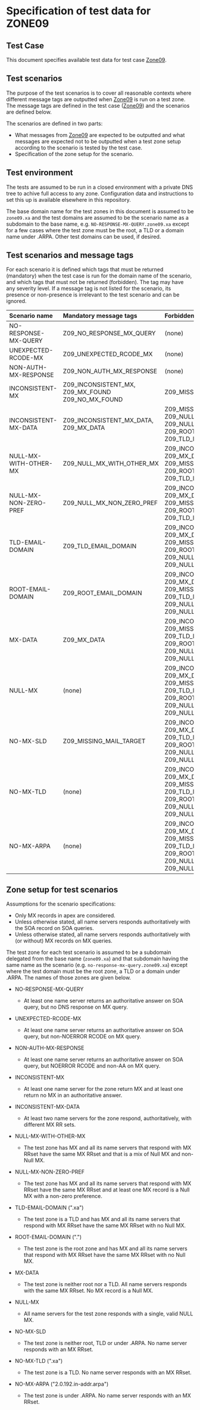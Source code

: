 # Specification of test data for ZONE09


## Test Case
This document specifies available test data for test case [Zone09].


## Test scenarios

The purpose of the test scenarios is to cover all reasonable contexts where
different message tags are outputted when [Zone09] is run on a test zone. The
message tags are defined in the test case ([Zone09]) and the scenarios are
defined below.

The scenarios are defined in two parts:

* What messages from [Zone09] are expected to be outputted and what messages
  are expected not to be outputted when a test zone setup according to the
  scenario is tested by the test case.
* Specification of the zone setup for the scenario.


## Test environment

The tests are assumed to be run in a closed environment with a private DNS tree
to achive full access to any zone. Configuration data and instructions to set
this up is available elsewhere in this repository.

The base domain name for the test zones in this document is assumed to be
`zone09.xa` and the test domains are assumed to be the scenario name as a
subdomain to the base name, e.g. `NO-RESPONSE-MX-QUERY.zone09.xa` except for a
few cases where the test zone must be the root, a TLD or a domain name under
.ARPA. Other test domains can be used, if desired.


## Test scenarios and message tags

For each scenario it is defined which tags that must be returned (mandatory) when
the test case is run for the domain name of the scenario, and which tags that
must not be returned (forbidden). The tag may have any severity level. If a
message tag is not listed for the scenario, its presence or non-presence is
irrelevant to the test scenario and can be ignored.

Scenario name         | Mandatory message tags                            | Forbidden message tags
:---------------------|:--------------------------------------------------|:-------------------------------------------
NO-RESPONSE-MX-QUERY  | Z09_NO_RESPONSE_MX_QUERY                          | (none)
UNEXPECTED-RCODE-MX   | Z09_UNEXPECTED_RCODE_MX                           | (none)
NON-AUTH-MX-RESPONSE  | Z09_NON_AUTH_MX_RESPONSE                          | (none)
INCONSISTENT-MX       | Z09_INCONSISTENT_MX, Z09_MX_FOUND Z09_NO_MX_FOUND | Z09_MISSING_MAIL_TARGET
INCONSISTENT-MX-DATA  | Z09_INCONSISTENT_MX_DATA, Z09_MX_DATA             | Z09_MISSING_MAIL_TARGET, Z09_NULL_MX_NON_ZERO_PREF, Z09_NULL_MX_WITH_OTHER_MX, Z09_ROOT_EMAIL_DOMAIN, Z09_TLD_EMAIL_DOMAIN
NULL-MX-WITH-OTHER-MX | Z09_NULL_MX_WITH_OTHER_MX                         | Z09_INCONSISTENT_MX_DATA, Z09_MX_DATA, Z09_MISSING_MAIL_TARGET, Z09_ROOT_EMAIL_DOMAIN, Z09_TLD_EMAIL_DOMAIN
NULL-MX-NON-ZERO-PREF | Z09_NULL_MX_NON_ZERO_PREF                         | Z09_INCONSISTENT_MX_DATA, Z09_MX_DATA, Z09_MISSING_MAIL_TARGET, Z09_ROOT_EMAIL_DOMAIN, Z09_TLD_EMAIL_DOMAIN
TLD-EMAIL-DOMAIN      | Z09_TLD_EMAIL_DOMAIN                              | Z09_INCONSISTENT_MX_DATA, Z09_MX_DATA, Z09_MISSING_MAIL_TARGET, Z09_ROOT_EMAIL_DOMAIN, Z09_NULL_MX_WITH_OTHER_MX, Z09_NULL_MX_NON_ZERO_PREF
ROOT-EMAIL-DOMAIN     | Z09_ROOT_EMAIL_DOMAIN                             | Z09_INCONSISTENT_MX_DATA, Z09_MX_DATA, Z09_MISSING_MAIL_TARGET, Z09_TLD_EMAIL_DOMAIN, Z09_NULL_MX_WITH_OTHER_MX, Z09_NULL_MX_NON_ZERO_PREF
MX-DATA               | Z09_MX_DATA                                       | Z09_INCONSISTENT_MX_DATA, Z09_MISSING_MAIL_TARGET, Z09_TLD_EMAIL_DOMAIN, Z09_ROOT_EMAIL_DOMAIN, Z09_NULL_MX_WITH_OTHER_MX, Z09_NULL_MX_NON_ZERO_PREF
NULL-MX               | (none)                                            | Z09_INCONSISTENT_MX_DATA, Z09_MX_DATA, Z09_MISSING_MAIL_TARGET, Z09_TLD_EMAIL_DOMAIN, Z09_ROOT_EMAIL_DOMAIN, Z09_NULL_MX_WITH_OTHER_MX, Z09_NULL_MX_NON_ZERO_PREF
NO-MX-SLD             | Z09_MISSING_MAIL_TARGET                           | Z09_INCONSISTENT_MX_DATA, Z09_MX_DATA, Z09_TLD_EMAIL_DOMAIN, Z09_ROOT_EMAIL_DOMAIN, Z09_NULL_MX_WITH_OTHER_MX, Z09_NULL_MX_NON_ZERO_PREF
NO-MX-TLD             | (none)                                            | Z09_INCONSISTENT_MX_DATA, Z09_MX_DATA, Z09_MISSING_MAIL_TARGET, Z09_TLD_EMAIL_DOMAIN, Z09_ROOT_EMAIL_DOMAIN, Z09_NULL_MX_WITH_OTHER_MX, Z09_NULL_MX_NON_ZERO_PREF
NO-MX-ARPA            | (none)                                            | Z09_INCONSISTENT_MX_DATA, Z09_MX_DATA, Z09_MISSING_MAIL_TARGET, Z09_TLD_EMAIL_DOMAIN, Z09_ROOT_EMAIL_DOMAIN, Z09_NULL_MX_WITH_OTHER_MX, Z09_NULL_MX_NON_ZERO_PREF


## Zone setup for test scenarios

Assumptions for the scenario specifications:
* Only MX records in apex are considered.
* Unless otherwise stated, all name servers responds authoritatively with the
  SOA record on SOA queries.
* Unless otherwise stated, all name servers responds authoritatively with (or
  without) MX records on MX queries.

The test zone for each test scenario is assumed to be a subdomain delegated from
the base name (`zone09.xa`) and that subdomain having the same name as the
scenario (e.g. `no-response-mx-query.zone09.xa`) except where the test domain must
be the root zone, a TLD or a domain under .ARPA. The names of those zones are
given below.

* NO-RESPONSE-MX-QUERY
  * At least one name server returns an authoritative answer on SOA query, but no
    DNS response on MX query.

* UNEXPECTED-RCODE-MX
  * At least one name server returns an authoritative answer on SOA query, but
    non-NOERROR RCODE on MX query.

* NON-AUTH-MX-RESPONSE
  * At least one name server returns an authoritative answer on SOA query, but
    NOERROR RCODE and non-AA on MX query.

* INCONSISTENT-MX
  * At least one name server for the zone return MX and at least one return no MX
    in an authoritative answer.

* INCONSISTENT-MX-DATA
  * At least two name servers for the zone respond, authoritatively, with
    different MX RR sets.

* NULL-MX-WITH-OTHER-MX
  * The test zone has MX and all its name servers that respond with MX RRset
    have the same MX RRset and that is a mix of Null MX and non-Null MX.

* NULL-MX-NON-ZERO-PREF
  * The test zone has MX and all its name servers that respond with MX RRset
    have the same MX RRset and at least one MX record is a Null MX with a
    non-zero preference.

* TLD-EMAIL-DOMAIN (".xa")
  * The test zone is a TLD and has MX and all its name servers that respond with
    MX RRset have the same MX RRset with no Null MX.

* ROOT-EMAIL-DOMAIN (".")
  * The test zone is the root zone and has MX and all its name servers that
    respond with MX RRset have the same MX RRset with no Null MX.

* MX-DATA
  * The test zone is neither root nor a TLD. All name servers responds with the
    same MX RRset. No MX record is a Null MX.

* NULL-MX
  * All name servers for the test zone responds with a single, valid NULL MX.

* NO-MX-SLD
  * The test zone is neither root, TLD or under .ARPA. No name server responds
    with an MX RRset.

* NO-MX-TLD (".xa")
  * The test zone is a TLD. No name server responds with an MX RRset.

* NO-MX-ARPA ("2.0.192.in-addr.arpa")
  * The test zone is under .ARPA. No name server responds with an MX RRset.


[Zone09]:                  ../../specifications/tests/Zone-TP/zone09.md
